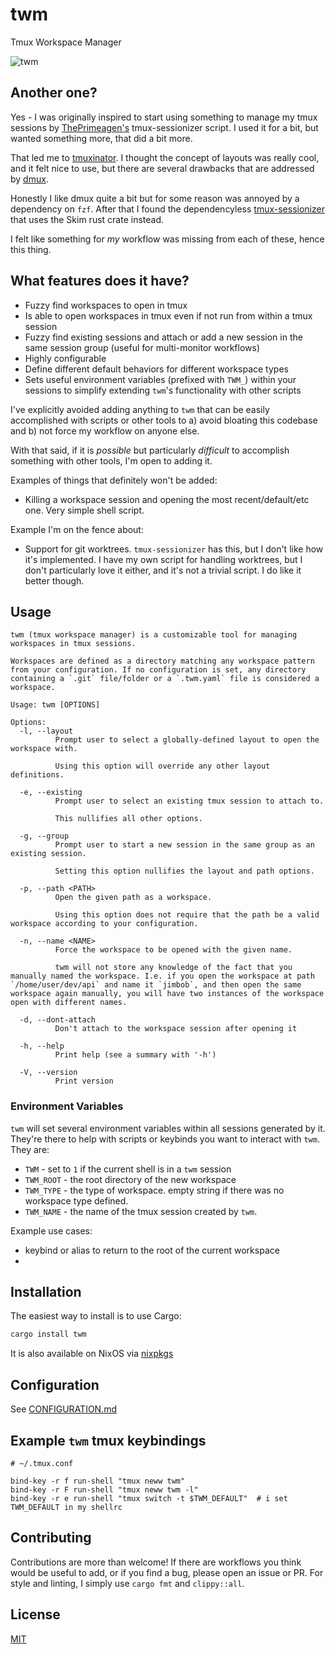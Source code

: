 # twm
Tmux Workspace Manager

![twm](https://s2.gifyu.com/images/twm2.gif)


## Another one?
Yes - I was originally inspired to start using something to manage my tmux sessions by [ThePrimeagen's](https://github.com/ThePrimeagen/.dotfiles/blob/602019e902634188ab06ea31251c01c1a43d1621/bin/.local/scripts/tmux-sessionizer) tmux-sessionizer script. I used it for a bit, but wanted something more, that did a bit more.

That led me to [tmuxinator](https://github.com/tmuxinator/tmuxinator). I thought the concept of layouts was really cool, and it felt nice to use, but there are several drawbacks that are addressed by [dmux](https://github.com/zdcthomas/dmux).

Honestly I like dmux quite a bit but for some reason was annoyed by a dependency on `fzf`. After that I found the dependencyless [tmux-sessionizer](https://github.com/jrmoulton/tmux-sessionizer) that uses the Skim rust crate instead.

I felt like something for *my* workflow was missing from each of these, hence this thing.

## What features does it have?

- Fuzzy find workspaces to open in tmux
- Is able to open workspaces in tmux even if not run from within a tmux session
- Fuzzy find existing sessions and attach or add a new session in the same session group (useful for multi-monitor workflows)
- Highly configurable
- Define different default behaviors for different workspace types
- Sets useful environment variables (prefixed with `TWM_`) within your sessions to simplify extending `twm`'s functionality with other scripts


I've explicitly avoided adding anything to `twm` that can be easily accomplished with scripts or other tools to a) avoid bloating this codebase and b) not force my workflow on anyone else.

With that said, if it is *possible* but particularly *difficult* to accomplish something with other tools, I'm open to adding it.

Examples of things that definitely won't be added:

- Killing a workspace session and opening the most recent/default/etc one. Very simple shell script.

Example I'm on the fence about:
- Support for git worktrees. `tmux-sessionizer` has this, but I don't like how it's implemented. I have my own script for handling worktrees, but I don't particularly love it either, and it's not a trivial script. I do like it better though.


## Usage
```
twm (tmux workspace manager) is a customizable tool for managing workspaces in tmux sessions.

Workspaces are defined as a directory matching any workspace pattern from your configuration. If no configuration is set, any directory containing a `.git` file/folder or a `.twm.yaml` file is considered a workspace.

Usage: twm [OPTIONS]

Options:
  -l, --layout
          Prompt user to select a globally-defined layout to open the workspace with.

          Using this option will override any other layout definitions.

  -e, --existing
          Prompt user to select an existing tmux session to attach to.

          This nullifies all other options.

  -g, --group
          Prompt user to start a new session in the same group as an existing session.

          Setting this option nullifies the layout and path options.

  -p, --path <PATH>
          Open the given path as a workspace.

          Using this option does not require that the path be a valid workspace according to your configuration.

  -n, --name <NAME>
          Force the workspace to be opened with the given name.

          twm will not store any knowledge of the fact that you manually named the workspace. I.e. if you open the workspace at path `/home/user/dev/api` and name it `jimbob`, and then open the same workspace again manually, you will have two instances of the workspace open with different names.

  -d, --dont-attach
          Don't attach to the workspace session after opening it

  -h, --help
          Print help (see a summary with '-h')

  -V, --version
          Print version

```

### Environment Variables
`twm` will set several environment variables within all sessions generated by it. They're there to help with scripts or keybinds you want to interact with `twm`. They are:
- `TWM` - set to `1` if the current shell is in a `twm` session
- `TWM_ROOT` - the root directory of the new workspace
- `TWM_TYPE` - the type of workspace. empty string if there was no workspace type defined.
- `TWM_NAME` - the name of the tmux session created by `twm`.

Example use cases:
- keybind or alias to return to the root of the current workspace
-

## Installation
The easiest way to install is to use Cargo:
```bash
cargo install twm
```

It is also available on NixOS via [nixpkgs](https://search.nixos.org/packages?channel=unstable&show=twm&from=0&size=50&sort=relevance&type=packages&query=twm)

## Configuration
See [CONFIGURATION.md](./doc/CONFIGURATION.md)


## Example `twm` tmux keybindings

```tmux
# ~/.tmux.conf

bind-key -r f run-shell "tmux neww twm"
bind-key -r F run-shell "tmux neww twm -l"
bind-key -r e run-shell "tmux switch -t $TWM_DEFAULT"  # i set TWM_DEFAULT in my shellrc
```

## Contributing

Contributions are more than welcome! If there are workflows you think would be useful to add, or if you find a bug, please open an issue or PR. For style and linting, I simply use `cargo fmt` and `clippy::all`.

## License
[MIT](./LICENSE)

